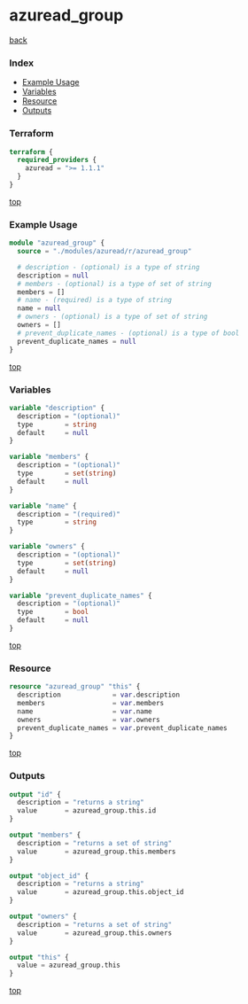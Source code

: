 # azuread_group

[back](../azuread.md)

### Index

- [Example Usage](#example-usage)
- [Variables](#variables)
- [Resource](#resource)
- [Outputs](#outputs)

### Terraform

```terraform
terraform {
  required_providers {
    azuread = ">= 1.1.1"
  }
}
```

[top](#index)

### Example Usage

```terraform
module "azuread_group" {
  source = "./modules/azuread/r/azuread_group"

  # description - (optional) is a type of string
  description = null
  # members - (optional) is a type of set of string
  members = []
  # name - (required) is a type of string
  name = null
  # owners - (optional) is a type of set of string
  owners = []
  # prevent_duplicate_names - (optional) is a type of bool
  prevent_duplicate_names = null
}
```

[top](#index)

### Variables

```terraform
variable "description" {
  description = "(optional)"
  type        = string
  default     = null
}

variable "members" {
  description = "(optional)"
  type        = set(string)
  default     = null
}

variable "name" {
  description = "(required)"
  type        = string
}

variable "owners" {
  description = "(optional)"
  type        = set(string)
  default     = null
}

variable "prevent_duplicate_names" {
  description = "(optional)"
  type        = bool
  default     = null
}
```

[top](#index)

### Resource

```terraform
resource "azuread_group" "this" {
  description             = var.description
  members                 = var.members
  name                    = var.name
  owners                  = var.owners
  prevent_duplicate_names = var.prevent_duplicate_names
}
```

[top](#index)

### Outputs

```terraform
output "id" {
  description = "returns a string"
  value       = azuread_group.this.id
}

output "members" {
  description = "returns a set of string"
  value       = azuread_group.this.members
}

output "object_id" {
  description = "returns a string"
  value       = azuread_group.this.object_id
}

output "owners" {
  description = "returns a set of string"
  value       = azuread_group.this.owners
}

output "this" {
  value = azuread_group.this
}
```

[top](#index)